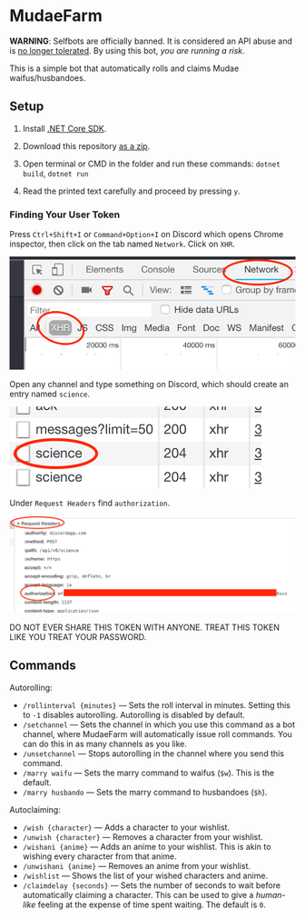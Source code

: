 # MudaeFarm

**WARNING**: Selfbots are officially banned. It is considered an API abuse and is [no longer tolerated](https://support.discordapp.com/hc/en-us/articles/115002192352-Automated-user-accounts-self-bots-). By using this bot, *you are running a risk*.

This is a simple bot that automatically rolls and claims Mudae waifus/husbandoes.

## Setup

1. Install [.NET Core SDK](https://dotnet.microsoft.com/download).

2. Download this repository [as a zip](https://github.com/chiyadev/MudaeFarm/archive/master.zip).

3. Open terminal or CMD in the folder and run these commands: `dotnet build`, `dotnet run`

4. Read the printed text carefully and proceed by pressing `y`.

### Finding Your User Token

Press `Ctrl+Shift+I` or `Command+Option+I` on Discord which opens Chrome inspector, then click on the tab named `Network`. Click on `XHR`.

![xhr](images/xhr.png)

Open any channel and type something on Discord, which should create an entry named `science`.

![science](images/science.png)

Under `Request Headers` find `authorization`.

![headers](images/headers.png)

DO NOT EVER SHARE THIS TOKEN WITH ANYONE. TREAT THIS TOKEN LIKE YOU TREAT YOUR PASSWORD.

## Commands

Autorolling:

- `/rollinterval {minutes}` — Sets the roll interval in minutes. Setting this to `-1` disables autorolling. Autorolling is disabled by default.
- `/setchannel` — Sets the channel in which you use this command as a bot channel, where MudaeFarm will automatically issue roll commands. You can do this in as many channels as you like.
- `/unsetchannel` — Stops autorolling in the channel where you send this command.
- `/marry waifu` — Sets the marry command to waifus (`$w`). This is the default.
- `/marry husbando` — Sets the marry command to husbandoes (`$h`).

Autoclaiming:

- `/wish {character}` — Adds a character to your wishlist.
- `/unwish {character}` — Removes a character from your wishlist.
- `/wishani {anime}` — Adds an anime to your wishlist. This is akin to wishing every character from that anime.
- `/unwishani {anime}` — Removes an anime from your wishlist.
- `/wishlist` — Shows the list of your wished characters and anime.
- `/claimdelay {seconds}` — Sets the number of seconds to wait before automatically claiming a character. This can be used to give a *human-like* feeling at the expense of time spent waiting. The default is `0`.
